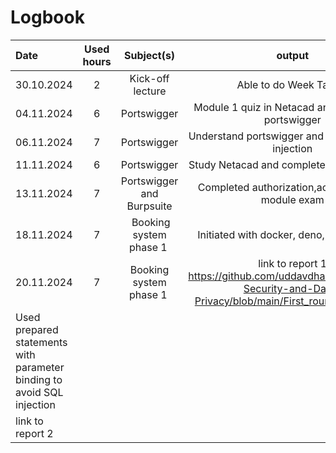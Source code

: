 # Logbook


| Date  | Used hours | Subject(s) |  output |
| :---         |     :---:      |     :---:      |     :---:      |
| 30.10.2024 | 2 | Kick-off lecture  | Able to do Week Task 1 |
| 04.11.2024 | 6 | Portswigger  | Module 1 quiz in Netacad and understand portswigger |
| 06.11.2024 | 7 | Portswigger  | Understand portswigger and initiate lab SQL injection|
| 11.11.2024 | 6 | Portswigger  | Study Netacad and completed SQL injection |
| 13.11.2024 | 7 | Portswigger and Burpsuite | Completed authorization,access lab and module exam|
| 18.11.2024 | 7 | Booking system phase 1 |Initiated with docker, deno, vscode tools|
| 20.11.2024 | 7 | Booking system phase 1 | link to report 1 https://github.com/uddavdhakal190/Cyber-Security-and-Data-Privacy/blob/main/First_round_Report.md |
| Used prepared statements with parameter binding to avoid SQL injection |
| link to report 2                                     |










